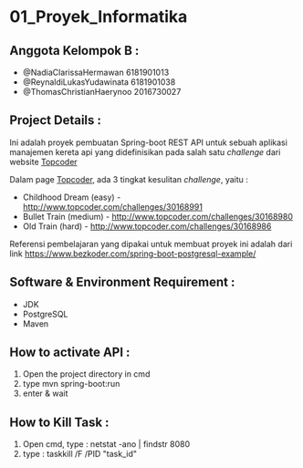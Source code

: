 # 01_Proyek_Informatika

## Anggota Kelompok B :

- @NadiaClarissaHermawan        6181901013
- @ReynaldiLukasYudawinata      6181901038
- @ThomasChristianHaerynoo      2016730027


## Project Details :
Ini adalah proyek pembuatan Spring-boot REST API untuk sebuah aplikasi manajemen kereta api yang didefinisikan pada salah satu *challenge* dari website [Topcoder](https://www.topcoder.com/challenges/a840efcb-eaf4-435f-92d8-0fbde7dfa018)

Dalam page [Topcoder](https://www.topcoder.com/challenges/a840efcb-eaf4-435f-92d8-0fbde7dfa018), ada 3 tingkat kesulitan *challenge*, yaitu : 

- Childhood Dream (easy) -  http://www.topcoder.com/challenges/30168991
- Bullet Train (medium) - http://www.topcoder.com/challenges/30168980 
- Old Train (hard) - http://www.topcoder.com/challenges/30168986

Referensi pembelajaran yang dipakai untuk membuat proyek ini adalah dari link https://www.bezkoder.com/spring-boot-postgresql-example/

## Software & Environment Requirement :
- JDK 
- PostgreSQL
- Maven


## How to activate API :

1) Open the project directory in cmd
2) type mvn spring-boot:run 
3) enter & wait 


## How to Kill Task :

1) Open cmd, type : netstat -ano | findstr 8080
2) type : taskkill /F /PID "task_id"
